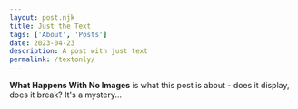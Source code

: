 ```yaml
---
layout: post.njk
title: Just the Text
tags: ['About', 'Posts'] 
date: 2023-04-23
description: A post with just text
permalink: /textonly/
---
```


**What Happens With No Images** is what this post is about - does it display, does it break?  It's a mystery...
